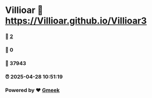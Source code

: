 # Villioar :link: https://Villioar.github.io/Villioar3 
### :page_facing_up: [2](https://Villioar.github.io/Villioar3/tag.html) 
### :speech_balloon: 0 
### :hibiscus: 37943 
### :alarm_clock: 2025-04-28 10:51:19 
### Powered by :heart: [Gmeek](https://github.com/Meekdai/Gmeek)
